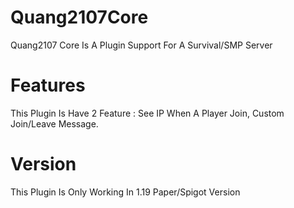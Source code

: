 # Quang2107Core
Quang2107 Core Is A Plugin Support For A Survival/SMP Server
# Features
This Plugin Is Have 2 Feature : See IP When A Player Join, Custom Join/Leave Message.
# Version
This Plugin Is Only Working In 1.19 Paper/Spigot Version
